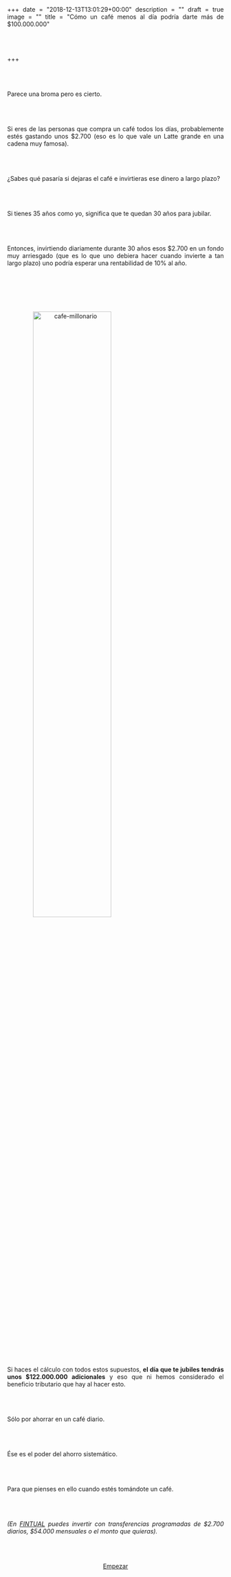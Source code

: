 +++
date = "2018-12-13T13:01:29+00:00"
description = ""
draft = true
image = ""
title = "Cómo un café menos al día podría darte más de $100.000.000"

+++
<style> p { margin:4rem 0px; text-align:justify; } .footer-big__overlap { padding-bottom:0px; } .image-wrapper img { width: 60%; text-align: center; margin: 40px 0px; }</style>

Parece una broma pero es cierto.

Si eres de las personas que compra un café todos los días, probablemente estés gastando unos $2.700 (eso es lo que vale un Latte grande en una cadena muy famosa).

¿Sabes qué pasaría si dejaras el café e invirtieras ese dinero a largo plazo?

Si tienes 35 años como yo, significa que te quedan 30 años para jubilar.

Entonces, invirtiendo diariamente durante 30 años esos $2.700 en un fondo muy arriesgado (que es lo que uno debiera hacer cuando invierte a tan largo plazo) uno podría esperar una rentabilidad de 10% al año.

<div class="image-wrapper">

<p><img src="/uploads/cafe-millonario.png" alt="cafe-millonario"></p>

</div>

Si haces el cálculo con todos estos supuestos, **el día que te jubiles tendrás unos $122.000.000 adicionales** y eso que ni hemos considerado el beneficio tributario que hay al hacer esto.

Sólo por ahorrar en un café diario.

Ése es el poder del ahorro sistemático.

Para que pienses en ello cuando estés tomándote un café.

_(En_ [_FINTUAL_](http://www.fintual.com/) _puedes invertir con transferencias programadas de $2.700 diarios, $54.000 mensuales o el monto que quieras)._

<p style="text-align:center"> <a class="simulator-page__button btn btn--secondary" href="[https://fintual.cl/?utm_source=edu.fintual.cl&utm_medium=referral&utm_campaign=awareness&utm_content=hagamos+esto+papa-112#empezar](https://fintual.cl/?utm_source=edu.fintual.cl&utm_medium=referral&utm_campaign=awareness&utm_content=hagamos+esto+papa-112#empezar "https://fintual.cl/?utm_source=edu.fintual.cl&utm_medium=referral&utm_campaign=awareness&utm_content=hagamos+esto+papa-112#empezar")">Empezar</a></p>